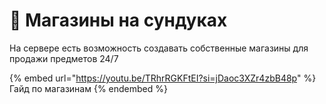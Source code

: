 # 🛒 Магазины на сундуках

На сервере есть возможность создавать собственные магазины для продажи предметов 24/7



{% embed url="https://youtu.be/TRhrRGKFtEI?si=jDaoc3XZr4zbB48p" %}
Гайд по магазинам
{% endembed %}
